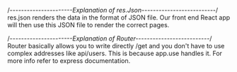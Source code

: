 /*----------------------Explanation of res.Json--------------------------*/
res.json renders the data in the format of JSON file. Our front end React app will then use this JSON file to render the correct pages.

/*----------------------Explanation of Router--------------------------*/
Router basically allows you to write directly /get and you don't have to use complex addresses like api/users. This is because app.use handles it. For more info refer to express documentation.
